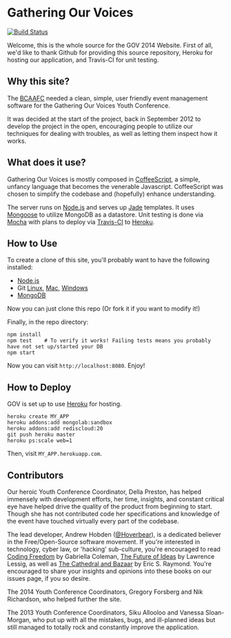 # Gathering Our Voices #

[![Build Status](https://travis-ci.org/BCAAFC/Gathering-Our-Voices.png?branch=master)](https://travis-ci.org/BCAAFC/Gathering-Our-Voices )

Welcome, this is the whole source for the GOV 2014 Website. First of all, we'd like to thank Github for providing this source repository, Heroku for hosting our application, and Travis-CI for unit testing.

## Why this site? ##
The [BCAAFC](http://www.bcaafc.com/) needed a clean, simple, user friendly event management software for the Gathering Our Voices Youth Conference.

It was decided at the start of the project, back in September 2012 to develop the project in the open, encouraging people to utilize our techniques for dealing with troubles, as well as letting them inspect how it works.

## What does it use? ##
Gathering Our Voices is mostly composed in [CoffeeScript](http://coffeescript.org/), a simple, unfancy language that becomes the venerable Javascript. CoffeeScript was chosen to simplify the codebase and (hopefully) enhance understanding.

The server runs on [Node.js](http://nodejs.org/) and serves up [Jade](https://github.com/visionmedia/jade) templates. It uses [Mongoose](http://mongoosejs.com/) to utilize MongoDB as a datastore. Unit testing is done via [Mocha](http://visionmedia.github.io/mocha/) with plans to deploy via [Travis-CI](https://travis-ci.org/) to [Heroku](https://www.heroku.com/).

## How to Use ##
To create a clone of this site, you'll probably want to have the following installed:

* [Node.js](http://nodejs.org/)
* Git [Linux](http://git-scm.com/download/linux), [Mac](http://mac.github.com/), [Windows](http://windows.github.com/)
* [MongoDB](http://www.mongodb.org/)

Now you can just clone this repo (Or fork it if you want to modify it!)

Finally, in the repo directory:
```shell
npm install
npm test    # To verify it works! Failing tests means you probably have not set up/started your DB
npm start
```

Now you can visit `http://localhost:8080`. Enjoy!

## How to Deploy ##
GOV is set up to use [Heroku](http://www.heroku.com/) for hosting.
```
heroku create MY_APP
heroku addons:add mongolab:sandbox
heroku addons:add rediscloud:20
git push heroku master
heroku ps:scale web=1
```
Then, visit `MY_APP.herokuapp.com`.



## Contributors ##
Our heroic Youth Conference Coordinator, Della Preston, has helped immensely with development efforts, her time, insights, and constant critical eye have helped drive the quality of the product from beginning to start. Though she has not contributed code her specifications and knowledge of the event have touched virtually every part of the codebase.

The lead developer, Andrew Hobden ([@Hoverbear](https://github.com/Hoverbear/)), is a dedicated believer in the Free/Open-Source software movement. If you're interested in technology, cyber law, or 'hacking' sub-culture, you're encouraged to read  [Coding Freedom](http://codingfreedom.com/) by Gabriella Coleman, [The Future of Ideas](http://the-future-of-ideas.com/) by Lawrence Lessig, as well as [The Cathedral and Bazaar](http://www.catb.org/esr/writings/homesteading/) by Eric S. Raymond. You're encouraged to share your insights and opinions into these books on our issues page, if you so desire.

The 2014 Youth Conference Coordinators, Gregory Forsberg and Nik Richardson, who helped further the site.

The 2013 Youth Conference Coordinators, Siku Allooloo and Vanessa Sloan-Morgan, who put up with all the mistakes, bugs, and ill-planned ideas but still managed to totally rock and constantly improve the application.
